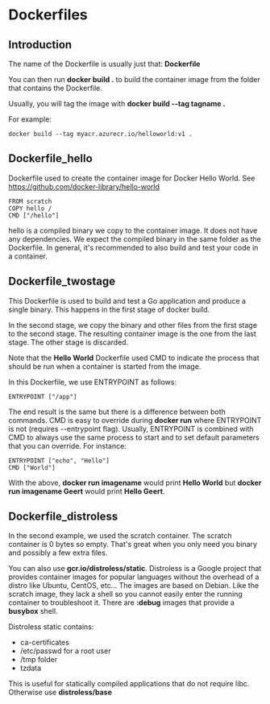 # Dockerfiles

## Introduction

The name of the Dockerfile is usually just that: **Dockerfile**

You can then run **docker build .** to build the container image from the folder that contains the Dockerfile.

Usually, you will tag the image with **docker build --tag tagname .**

For example:

```
docker build --tag myacr.azurecr.io/helloworld:v1 .
```

## Dockerfile_hello

Dockerfile used to create the container image for Docker Hello World. See https://github.com/docker-library/hello-world

```
FROM scratch
COPY hello /
CMD ["/hello"]
```

hello is a compiled binary we copy to the container image. It does not have any dependencies. We expect the compiled binary in the same folder as the Dockerfile. In general, it's recommended to also build and test your code in a container.

## Dockerfile_twostage

This Dockerfile is used to build and test a Go application and produce a single binary. This happens in the first stage of docker build.

In the second stage, we copy the binary and other files from the first stage to the second stage. The resulting container image is the one from the last stage. The other stage is discarded.

Note that the **Hello World** Dockerfile used CMD to indicate the process that should be run when a container is started from the image.

In this Dockerfile, we use ENTRYPOINT as follows:

```
ENTRYPOINT ["/app"]
```

The end result is the same but there is a difference between both commands. CMD is easy to override during **docker run** where ENTRYPOINT is not (requires --entrypoint flag). Usually, ENTRYPOINT is combined with CMD to always use the same process to start and to set default parameters that you can override. For instance:

```
ENTRYPOINT ["echo", "Hello"] 
CMD ["World"]
```

With the above, **docker run imagename** would print **Hello World** but **docker run imagename Geert** would print **Hello Geert**.

## Dockerfile_distroless

In the second example, we used the scratch container. The scratch container is 0 bytes so empty. That's great when you only need you binary and possibly a few extra files.

You can also use **gcr.io/distroless/static**. Distroless is a Google project that provides container images for popular languages without the overhead of a distro like Ubuntu, CentOS, etc... The images are based on Debian. Like the scratch image, they lack a shell so you cannot easily enter the running container to troubleshoot it. There are **:debug** images that provide a **busybox** shell.

Distroless static contains:
- ca-certificates
- /etc/passwd for a root user
- /tmp folder
- tzdata

This is useful for statically compiled applications that do not require libc. Otherwise use **distroless/base**

